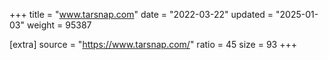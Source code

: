 +++
title = "www.tarsnap.com"
date = "2022-03-22"
updated = "2025-01-03"
weight = 95387

[extra]
source = "https://www.tarsnap.com/"
ratio = 45
size = 93
+++
